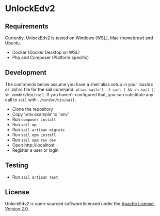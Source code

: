 # UnlockEdv2

## Requirements

Currently, UnlockEdv2 is tested on Windows (WSL), Mac (homebrew) and Ubuntu. 

- Docker (Docker Desktop on WSL)
- Php and Composer (Platform specific)

## Development

The commands below assume you have a shell alias setup in your .bashrc or .zshrc file for the sail command: `alias sail='[ -f sail ] && sh sail || sh vendor/bin/sail`. If you haven't configured that, you can substitute any call to `sail` with `./vendor/bin/sail`.

- Clone the repository
- Copy ‘.env.example’ to ‘.env’
- Run `composer install`
- Run `sail up`
- Run `sail artisan migrate`
- Run `sail npm install`
- Run `sail npm run dev`
- Open http://localhost
- Register a user or login

## Testing

- Run `sail artisan test`

## License

UnlockEdv2 is open-sourced software licensed under the [Apache License, Version 2.0](https://opensource.org/license/apache-2-0/).
